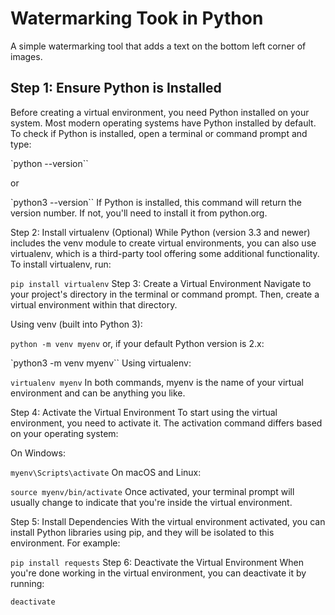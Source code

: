 # Watermarking Took in Python
A simple watermarking tool that adds a text on the bottom left corner of images.

## Step 1: Ensure Python is Installed
Before creating a virtual environment, you need Python installed on your system. Most modern operating systems have Python installed by default. To check if Python is installed, open a terminal or command prompt and type:


`python --version``

or

`python3 --version``
If Python is installed, this command will return the version number. If not, you'll need to install it from python.org.

Step 2: Install virtualenv (Optional)
While Python (version 3.3 and newer) includes the venv module to create virtual environments, you can also use virtualenv, which is a third-party tool offering some additional functionality. To install virtualenv, run:


`pip install virtualenv`
Step 3: Create a Virtual Environment
Navigate to your project's directory in the terminal or command prompt. Then, create a virtual environment within that directory.

Using venv (built into Python 3):


`python -m venv myenv`
or, if your default Python version is 2.x:


`python3 -m venv myenv``
Using virtualenv:

`virtualenv myenv`
In both commands, myenv is the name of your virtual environment and can be anything you like.

Step 4: Activate the Virtual Environment
To start using the virtual environment, you need to activate it. The activation command differs based on your operating system:

On Windows:

`myenv\Scripts\activate`
On macOS and Linux:

`source myenv/bin/activate`
Once activated, your terminal prompt will usually change to indicate that you're inside the virtual environment.

Step 5: Install Dependencies
With the virtual environment activated, you can install Python libraries using pip, and they will be isolated to this environment. For example:


`pip install requests`
Step 6: Deactivate the Virtual Environment
When you're done working in the virtual environment, you can deactivate it by running:

`deactivate`